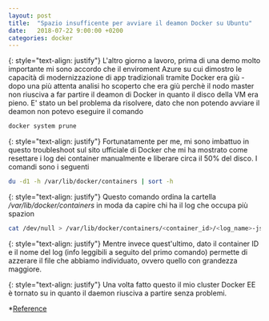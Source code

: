 ```yaml
---
layout: post
title:  "Spazio insufficente per avviare il deamon Docker su Ubuntu"
date:   2018-07-22 9:00:00 +0200
categories: docker
---
```

{: style="text-align: justify"}
L'altro giorno a lavoro, prima di una demo molto importante mi sono accordo che il enviroment Azure su cui dimostro le capacità di modernizzazione di app tradizionali tramite Docker era giù - dopo una più attenta analisi ho scoperto che era giù perchè il nodo master non riusciva a far partire il deamon di Docker in quanto il disco della VM era pieno. E' stato un bel problema da risolvere, dato che non potendo avviare il deamon non potevo eseguire il comando
```dockerfile
docker system prune
```
{: style="text-align: justify"}
Fortunatamente per me, mi sono imbattuo in questo troubleshoot sul sito ufficiale di Docker che mi ha mostrato come resettare i log dei container manualmente e liberare circa il 50% del disco. I comandi sono i seguenti
```bash
du -d1 -h /var/lib/docker/containers | sort -h
```
{: style="text-align: justify"}
Questo comando ordina la cartella */var/lib/docker/containers* in moda da capire chi ha il log che occupa più spazion
```bash
cat /dev/null > /var/lib/docker/containers/<container_id>/<log_name>-json.log
```
{: style="text-align: justify"}
Mentre invece quest'ultimo, dato il container ID e il nome del log (info leggibili a seguito del primo comando) permette di azzerare il file che abbiamo individuato, ovvero quello con grandezza maggiore.

{: style="text-align: justify"}
Una volta fatto questo il mio cluster Docker EE è tornato su in quanto il daemon riusciva a partire senza problemi.

*[Reference](https://success.docker.com/article/no-space-left-on-device-error)